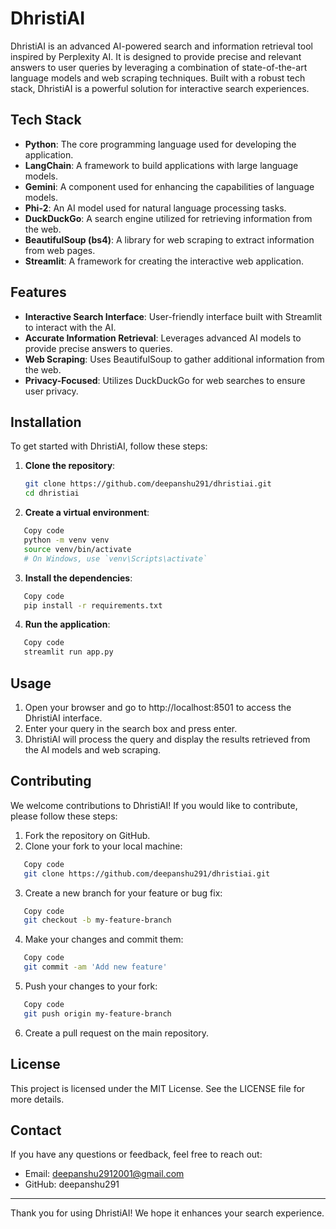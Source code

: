 # DhristiAI

DhristiAI is an advanced AI-powered search and information retrieval tool inspired by Perplexity AI. It is designed to provide precise and relevant answers to user queries by leveraging a combination of state-of-the-art language models and web scraping techniques. Built with a robust tech stack, DhristiAI is a powerful solution for interactive search experiences.

## Tech Stack

- **Python**: The core programming language used for developing the application.
- **LangChain**: A framework to build applications with large language models.
- **Gemini**: A component used for enhancing the capabilities of language models.
- **Phi-2**: An AI model used for natural language processing tasks.
- **DuckDuckGo**: A search engine utilized for retrieving information from the web.
- **BeautifulSoup (bs4)**: A library for web scraping to extract information from web pages.
- **Streamlit**: A framework for creating the interactive web application.

## Features

- **Interactive Search Interface**: User-friendly interface built with Streamlit to interact with the AI.
- **Accurate Information Retrieval**: Leverages advanced AI models to provide precise answers to queries.
- **Web Scraping**: Uses BeautifulSoup to gather additional information from the web.
- **Privacy-Focused**: Utilizes DuckDuckGo for web searches to ensure user privacy.

## Installation

To get started with DhristiAI, follow these steps:

1. **Clone the repository**:
   ```bash
   git clone https://github.com/deepanshu291/dhristiai.git
   cd dhristiai
2. **Create a virtual environment**:

```bash
   Copy code
   python -m venv venv
   source venv/bin/activate  
   # On Windows, use `venv\Scripts\activate`
   ```
3. **Install the dependencies**:

```bash
   Copy code
   pip install -r requirements.txt
```
4. **Run the application**:

```bash
   Copy code
   streamlit run app.py
```
## Usage

1. Open your browser and go to http://localhost:8501 to access the DhristiAI interface.
2. Enter your query in the search box and press enter.
3. DhristiAI will process the query and display the results retrieved from the AI models and web scraping.

## Contributing
We welcome contributions to DhristiAI! If you would like to contribute, please follow these steps:

1. Fork the repository on GitHub.
2. Clone your fork to your local machine:
```bash
   Copy code
   git clone https://github.com/deepanshu291/dhristiai.git
```
3. Create a new branch for your feature or bug fix:
```bash
   Copy code
   git checkout -b my-feature-branch
```
4. Make your changes and commit them:
```bash
   Copy code
   git commit -am 'Add new feature'
```
5. Push your changes to your fork:
```bash
   Copy code
   git push origin my-feature-branch
```
6. Create a pull request on the main repository.

## License
This project is licensed under the MIT License. See the LICENSE file for more details.

## Contact
If you have any questions or feedback, feel free to reach out:

- Email: deepanshu2912001@gmail.com
- GitHub: deepanshu291
<hr>

Thank you for using DhristiAI! We hope it enhances your search experience.